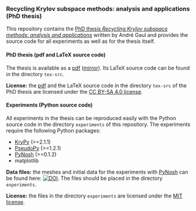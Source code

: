 ### Recycling Krylov subspace methods: analysis and applications (PhD thesis)

This repository contains the [PhD thesis *Recycling Krylov subspace methods: analysis and applications*](http://opus4.kobv.de/opus4-tuberlin/frontdoor/index/index/docId/5576) written by André Gaul and provides the source code for all experiments as well as for the thesis itself.

#### PhD thesis (pdf and LaTeX source code)
The thesis is available as a [pdf](http://opus4.kobv.de/opus4-tuberlin/files/5576/gaul_andre.pdf) ([mirror](http://andre.gaul.io/downloads/phd-thesis-gaul.pdf)). Its LaTeX source code can be found in the directory `tex-src`.

**License:** the [pdf](http://opus4.kobv.de/opus4-tuberlin/files/5576/gaul_andre.pdf)  and the LaTeX source code in the directory `tex-src` of the PhD thesis are licensed under the [CC BY-SA 4.0 license](https://creativecommons.org/licenses/by-sa/4.0/deed.en_US).

#### Experiments (Python source code)
All experiments in the thesis can be reproduced easily with the Python source code in the directory `experiments` of this repository. The experiments require the following Python packages:
 * [KryPy](https://github.com/andrenarchy/krypy) (>=2.1.1)
 * [PseudoPy](https://github.com/andrenarchy/pseudopy) (>=1.2.1)
 * [PyNosh](https://github.com/nschloe/pynosh) (>=0.1.2)
 * matplotlib

**Data files:** the meshes and initial data for the experiments with [PyNosh](https://github.com/nschloe/pynosh) can be found here:
[![DOI](https://zenodo.org/badge/doi/10.5281/zenodo.11074.png)](http://dx.doi.org/10.5281/zenodo.11074). The files should be placed in the directory `experiments`.

**License:** the files in the directory `experiments` are licensed under the [MIT license](http://opensource.org/licenses/mit-license.php).
